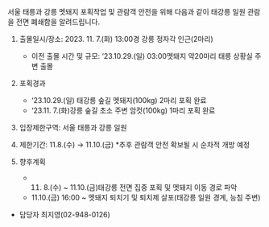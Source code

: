 서울 태릉과 강릉 멧돼지 포획작업 및 관람객 안전을 위해 다음과 같이 태강릉 일원 관람을 전면 폐쇄함을 알려드립니다.  

1. 출몰일시/장소: 2023. 11. 7.(화) 13:00경 강릉 정자각 인근(2마리)
   - 이전 출몰 시간 및 규모: ‘23.10.29.(일) 03:00멧돼지 약20마리 태릉 상황실 주변 출몰

2. 포획경과
   - ‘23.10.29.(일) 태강릉 숲길 멧돼지(100kg) 2마리 포획 완료
   - ‘23.11. 7.(화)강릉 숲길 초소 주변 암컷(100kg) 1마리 포획 완료

3. 입장제한구역: 서울 태릉과 강릉 일원

4. 제한기간: 11.8.(수) → 11.10.(금) *추후 관람객 안전 확보될 시 순차적 개방 예정

5. 향후계획
   - 11. 8.(수) ~ 11.10.(금)태강릉 전면 집중 포획 및 멧돼지 이동 경로 파악
   - 11.10.(금) 16:00 ~ 멧돼지 퇴치기 및 퇴치제 살포(태강릉 일원 경계, 능침 주변)

* 담당자 최지영(02-948-0126)
